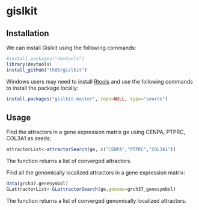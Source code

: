 gislkit
====


## Installation ##

We can install Gislkit using the following commands:
```r
#install.packages("devtools")
library(devtools)
install_github("th86/gislkit")
```

Windows users may need to install [Rtools](http://cran.r-project.org/bin/windows/Rtools/) and use the following commands to install the package locally:
```r
install.packages("gislkit-master", repo=NULL, type="source")
```

## Usage ##

Find the attractors in a gene expression matrix ge using CENPA, PTPRC, COL3A1 as seeds:
```r
attractorList<-attractorSearch(ge, c("CENPA","PTPRC","COL3A1"))
```
The function returns a list of converged attractors.


Find all the genomically localized attractors in a gene expression matrix:
```r
data(grch37.geneSymbol)
GLattractorList<-GLattractorSearch(ge,genome=grch37_genesymbol)
```
The function returns a list of converged genomically localized attractors.
